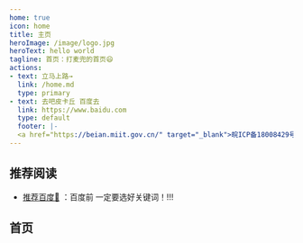 ```yaml
---
home: true
icon: home
title: 主页
heroImage: /image/logo.jpg
heroText: hello world
tagline: 首页：打麦兜的首页😄
actions:
- text: 立马上路→
  link: /home.md
  type: primary
- text: 去吧皮卡丘 百度去
  link: https://www.baidu.com
  type: default
  footer: |-
  <a href="https://beian.miit.gov.cn/" target="_blank">皖ICP备18008429号-2</a> | 主题: <a href="https://theme-hope.vuejs.press/zh/" target="_blank">VuePress Theme Hope</a>
---
```


## 推荐阅读

- [推荐百度📗](https://www.baidu.com) ：百度前 一定要选好关键词！!!!


## 首页
